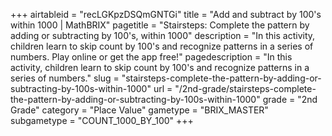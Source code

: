+++
airtableid = "recLGKpzDSQmGNTGi"
title = "Add and subtract by 100's within 1000 | MathBRIX"
pagetitle = "Stairsteps: Complete the pattern by adding or subtracting by 100's, within 1000"
description = "In this activity, children learn to skip count by 100's and recognize patterns in a series of numbers. Play online or get the app free!"
pagedescription = "In this activity, children learn to skip count by 100's and recognize patterns in a series of numbers."
slug = "stairsteps-complete-the-pattern-by-adding-or-subtracting-by-100s-within-1000"
url = "/2nd-grade/stairsteps-complete-the-pattern-by-adding-or-subtracting-by-100s-within-1000"
grade = "2nd Grade"
category = "Place Value"
gametype = "BRIX_MASTER"
subgametype = "COUNT_1000_BY_100"
+++